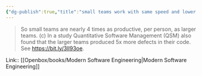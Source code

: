 ```yaml
---
{"dg-publish":true,"title":"small teams work with same speed and lower bugs","tags":["quotes"],"date":"2023-09-08T18:04:32+04:00","modified_at":"2023-10-27T22:31:26+04:00","alias":"small teams work with same speed and lower bugs","dg-path":"/quotes/202309081805.md","permalink":"/quotes/202309081805/","dgPassFrontmatter":true}
---
```



> So small teams are nearly 4 times as productive, per person, as larger teams. (c) In a study Quantitative Software Management (QSM) also found that the larger teams produced 5x more defects in their code. See https://bit.ly/3lI93oe.

Link:: [[Openbox/books/Modern Software Engineering\|Modern Software Engineering]]

